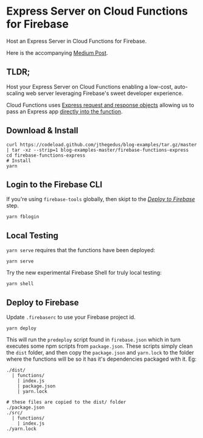 # Express Server on Cloud Functions for Firebase

Host an Express Server in Cloud Functions for Firebase.

Here is the accompanying [Medium Post](https://medium.com/@jthegedus/express-js-on-cloud-functions-for-firebase-86ed26f9144c).

## TLDR;

Host your Express Server on Cloud Functions enabling a low-cost, auto-scaling web server leveraging Firebase's sweet developer experience.

Cloud Functions uses [Express request and response objects](https://firebase.google.com/docs/functions/http-events#trigger_a_function_with_an_http_request) allowing us to pass an Express app [directly into the function](https://github.com/jthegedus/firebase-functions-express-example/blob/master/firebase-functions-express/src/functions/index.js#L11).

## Download & Install

```shell
curl https://codeload.github.com/jthegedus/blog-examples/tar.gz/master | tar -xz --strip=1 blog-examples-master/firebase-functions-express
cd firebase-functions-express
# Install
yarn
```

## Login to the Firebase CLI

If you're using `firebase-tools` globally, then skipt to the [_Deploy to Firebase_](#deploy-to-firebase) step.

```shell
yarn fblogin
```

## Local Testing

`yarn serve` requires that the functions have been deployed:

```shell
yarn serve
```

Try the new experimental Firebase Shell for truly local testing:

```shell
yarn shell
```

## Deploy to Firebase

Update `.firebaserc` to use your Firebase project id.

```
yarn deploy
```

This will run the `predeploy` script found in `firebase.json` which in turn executes some npm scripts from `package.json`. These scripts simply clean the `dist` folder, and then copy the `package.json` and `yarn.lock` to the folder where the functions will be so it has it's dependencies packaged with it. Eg:

```shell
./dist/
  | functions/
    | index.js
    | package.json
    | yarn.lock

# these files are copied to the dist/ folder
./package.json
./src/
  | functions/
    | index.js
./yarn.lock
```
